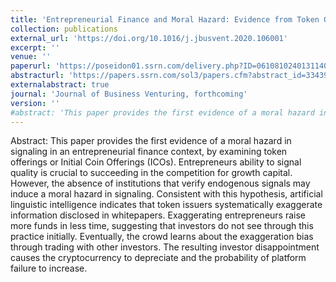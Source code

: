 ```yaml
---
title: 'Entrepreneurial Finance and Moral Hazard: Evidence from Token Offerings'
collection: publications
external_url: 'https://doi.org/10.1016/j.jbusvent.2020.106001'
excerpt: ''
venue: ''
paperurl: 'https://poseidon01.ssrn.com/delivery.php?ID=061081024013114026066021125008104014032053053031010004101023102030127022026094075124054054025045018036026018071127094123117011018000070045050023006075108095009004093050076009017075071029004069103067120081103093126014007068099126095001016023005027092026&EXT=pdf'
abstracturl: 'https://papers.ssrn.com/sol3/papers.cfm?abstract_id=3343912'
externalabstract: true
journal: 'Journal of Business Venturing, forthcoming'
version: ''
#abstract: 'This paper provides the first evidence of a moral hazard in signaling in an entrepreneurial finance context, by examining token offerings or Initial Coin Offerings (ICOs). Entrepreneurs ability to signal quality is crucial to succeeding in the competition for growth capital. However, the absence of institutions that verify endogenous signals may induce a moral hazard in signaling. Consistent with this hypothesis, artificial linguistic intelligence indicates that token issuers systematically exaggerate information disclosed in whitepapers. Exaggerating entrepreneurs raise more funds in less time, suggesting that investors do not see through this practice initially. Eventually, the crowd learns about the exaggeration bias through trading with other investors. The resulting investor disappointment causes the cryptocurrency to depreciate and the probability of platform failure to increase.'
---
```


Abstract: This paper provides the first evidence of a moral hazard in signaling in an entrepreneurial finance context, by examining token offerings or Initial Coin Offerings (ICOs). Entrepreneurs ability to signal quality is crucial to succeeding in the competition for growth capital. However, the absence of institutions that verify endogenous signals may induce a moral hazard in signaling. Consistent with this hypothesis, artificial linguistic intelligence indicates that token issuers systematically exaggerate information disclosed in whitepapers. Exaggerating entrepreneurs raise more funds in less time, suggesting that investors do not see through this practice initially. Eventually, the crowd learns about the exaggeration bias through trading with other investors. The resulting investor disappointment causes the cryptocurrency to depreciate and the probability of platform failure to increase.
